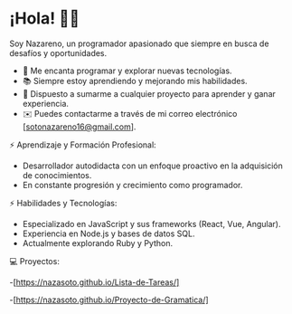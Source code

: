 # ¡Hola! 👋🚀

Soy Nazareno, un programador apasionado que siempre en busca de desafíos y oportunidades.

- 🚀 Me encanta programar y explorar nuevas tecnologías.
- 📚 Siempre estoy aprendiendo y mejorando mis habilidades.
- 💪 Dispuesto a sumarme a cualquier proyecto para aprender y ganar experiencia.
- ✉️ Puedes contactarme a través de mi correo electrónico [sotonazareno16@gmail.com].
  
⚡ Aprendizaje y Formación Profesional:
  - Desarrollador autodidacta con un enfoque proactivo en la adquisición de conocimientos.
  - En constante progresión y crecimiento como programador.

⚡ Habilidades y Tecnologías:
  - Especializado en JavaScript y sus frameworks (React, Vue, Angular).
  - Experiencia en Node.js y bases de datos SQL.
  - Actualmente explorando Ruby y Python.

💻 Proyectos:

  -[https://nazasoto.github.io/Lista-de-Tareas/]
  
  -[https://nazasoto.github.io/Proyecto-de-Gramatica/]
